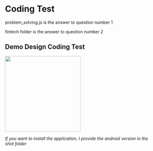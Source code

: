 # Coding Test
 problem_solving.js is the answer to question number 1

 fintech folder is the answer to question number 2

## Demo Design Coding Test
<img src="shot/demo.gif" width="250"/>


_If you want to install the application, I provide the android version in the shot folder_
